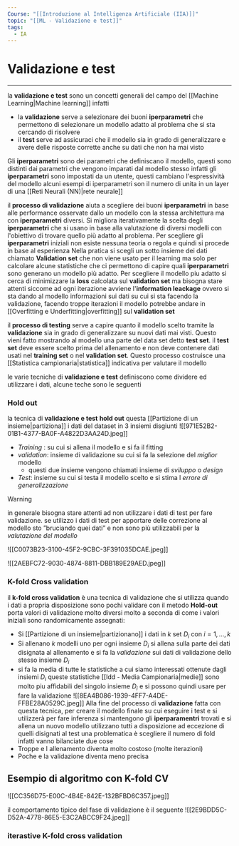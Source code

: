 ```yaml
---
Course: "[[Introduzione al Intelligenza Artificiale (IIA)]]"
topic: "[[ML - Validazione e test]]"
tags:
  - IA
---
```


# Validazione e test
---
 la __validazione e  test__ sono un concetti generali del campo del [[Machine Learning|Machine learning]] infatti 
 - la __validazione__ serve a selezionare dei buoni __iperparametri__ che permettono di selezionare un modello adatto al problema che si sta cercando di risolvere 
 - il __test__ serve ad assicuraci che il modello sia in grado di generalizzare e avere delle risposte corrette anche su dati che non ha mai visto 

Gli __iperparametri__ sono dei parametri che definiscano il modello, questi sono distinti dai parametri che vengono imparati dal modello stesso infatti gli __iperparametri__ sono impostati da un utente, questi cambiano l'espressività del modello alcuni esempi di iperparametri son il numero di unita in un layer di una [[Reti Neurali (NN)|rete neurale]]

il __processo di validazione__ aiuta a scegliere dei buoni __iperparametri__ in base alle performance osservate dallo un modello con la stessa architettura ma con __iperparametri__ diversi. Si migliora iterativamente la scelta degli __iperparametri__ che si usano in base alla valutazione di diversi modelli con l'obiettivo di trovare quello più adatto al problema. Per scegliere gli __iperparametri__  iniziali non esiste nessuna teoria o regola e quindi si procede in base al esperienza
Nella pratica si scegli un sotto insieme dei dati chiamato __Validation set__ che non viene usato per il learning ma solo per calcolare alcune statistiche che ci permettono di capire quali __iperparametri__ sono generano un modello più adatto. 
Per scegliere il modello piu adatto si cerca di minimizzare la __loss__ calcolata sul __validation set__ ma bisogna stare attenti siccome ad ogni iterazione avviene l'__information leackage__ ovvero si sta dando al modello informazioni sui dati su cui si sta facendo la validazione, facendo troppe iterazioni il modello potrebbe andare in [[Overfitting e Underfitting|overfitting]] sul __validation set__

il __processo di testing__ serve a capire quanto il modello scelto tramite la __validazione__ sia in grado di generalizzare su nuovi dati mai visti. Questo vieni fatto mostrando al modello una parte del data set detto __test set__.
il __test set__ deve essere scelto prima del allenamento e non deve contenere dati usati nel __training set__ o nel __validation set__. Questo processo costruisce una [[Statistica campionaria|statistica]] indicativa per valutare il modello    


le varie tecniche di __validazione e test__ definiscono come dividere ed utilizzare i dati, alcune teche sono le seguenti 


### Hold out 
la tecnica di __validazione e test__ __hold out__ questa [[Partizione di un insieme|partiziona]] i dati del dataset in 3 insiemi disgiunti 
![[971E52B2-01B1-4377-BA0F-A4822D3AA24D.jpeg]] 
- _Training_ : su cui si allena il modello e si fa il fitting
- _validation_: insieme di validazione su cui si fa la selezione del _miglior_ modello 
	- questi due insieme vengono chiamati insieme di _sviluppo_ o _design_ 
-  _Test_: insieme su cui si testa il modello scelto e si stima l _errore di generalizzazione_


>[!warning]
>in generale bisogna stare attenti ad non utilizzare i dati di test per fare validazione. se utilizzo i dati di test per apportare delle correzione al modello sto ”bruciando quei dati” e non sono più utilizzabili per la _valutazione del modello_ 


![[C0073B23-3100-45F2-9CBC-3F391035DCAE.jpeg]]

![[2AEBFC72-9030-4874-8811-DBB189E29AED.jpeg]]



### K-fold Cross validation
il __k-fold cross validation__ è una tecnica di validazione che si utilizza quando i dati a propria disposizione sono pochi validare con il metodo __Hold-out__ porta valori di validazione molto diversi molto a seconda di come i valori iniziali sono randomicamente assegnati:
- Si [[Partizione di un insieme|partizionano]] i dati in  $k$ set $D_i$ con $i = 1,\dots,k$ 
- Si allenano $k$  modelli uno per ogni insieme  $D_i$  si allena sulla parte dei dati disignata al allenamento e si fa la _validazione_ sui dati di validazione dello stesso insieme $D_i$
- si fa la media di tutte le statistiche a cui siamo interessati ottenute dagli insiemi  $D_i$
 queste statistiche [[Idd - Media Campionaria|medie]] sono molto piu affidabili del singolo insieme $D_i$ e si possono quindi usare per fare la validazione 
![[8EA4B086-1939-4FF7-A4DE-FFBE28A0529C.jpeg]]
Alla fine del processo di __validazione__ fatta con questa tecnica, per creare il modello finale su cui eseguire i test e si utilizzerà per fare inferenza si mantengono gli __iperparamentri__ trovati e si allena un nuovo modello utilizzano tutti a disposizione ad eccezione di quelli disignati al test 
una  problematica è scegliere il numero di fold infatti vanno bilanciate due cose
- Troppe e l allenamento diventa molto costoso (molte iterazioni)  
- Poche e la validazione diventa meno precisa


## Esempio di algoritmo con K-fold CV
![[CC356D75-E00C-4B4E-842E-132BFBD6C357.jpeg]]

il comportamento tipico del fase di validazione è il seguente
![[2E9BDD5C-D52A-4778-86E5-E3C2ABCC9F24.jpeg]]


### iterastive K-fold cross validation
